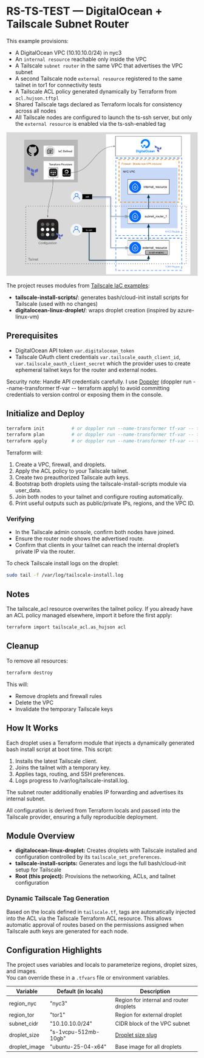 # RS-TS-TEST — DigitalOcean + Tailscale Subnet Router

This example provisions:
- A DigitalOcean VPC (10.10.10.0/24) in nyc3
- An `internal resource` reachable only inside the VPC
- A Tailscale `subnet router` in the same VPC that advertises the VPC subnet
- A second Tailscale node `external resource` registered to the same tailnet in tor1 for connectivity tests
- A Tailscale ACL policy generated dynamically by Terraform from `acl.hujson.tftpl`
- Shared Tailscale tags declared as Terraform locals for consistency across all nodes
- All Tailscale nodes are configured to launch the ts-ssh server, but only the `external resource` is enabled via the ts-ssh-enabled tag

![alt text](https://github.com/GitOP/RS-TS-TEST/blob/main/assets/digitalocean-tailscale-diagram.png?raw=true)
  
The project reuses modules from [Tailscale IaC examples](https://github.com/tailscale-dev/examples-infrastructure-as-code):
- **tailscale-install-scripts/**: generates bash/cloud-init install scripts for Tailscale (used with no changes)
- **digitalocean-linux-droplet/**: wraps droplet creation (inspired by azure-linux-vm)

## Prerequisites

- DigitalOcean API token `var.digitalocean_token`
- Tailscale OAuth client credentials `var.tailscale_oauth_client_id`, `var.tailscale_oauth_client_secret` which the provider uses to create ephemeral tailnet keys for the router and external nodes.

Security note:
Handle API credentials carefully. I use [Doppler](https://www.doppler.com/) (doppler run --name-transformer tf-var -- terraform apply) to avoid committing credentials to version control or exposing them in the console.

## Initialize and Deploy

```bash
terraform init          # or doppler run --name-transformer tf-var -- terraform init
terraform plan          # or doppler run --name-transformer tf-var -- terraform plan
terraform apply         # or doppler run --name-transformer tf-var -- terraform apply
```

Terraform will:
1. Create a VPC, firewall, and droplets.
2. Apply the ACL policy to your Tailscale tailnet.
3. Create two preauthorized Tailscale auth keys.
4. Bootstrap both droplets using the tailscale-install-scripts module via user_data.
5. Join both nodes to your tailnet and configure routing automatically.
6. Print useful outputs such as public/private IPs, regions, and the VPC ID.

### Verifying

- In the Tailscale admin console, confirm both nodes have joined.
- Ensure the router node shows the advertised route.
- Confirm that clients in your tailnet can reach the internal droplet’s private IP via the router.

To check Tailscale install logs on the droplet:

```bash
sudo tail -f /var/log/tailscale-install.log
```
## Notes

The tailscale_acl resource overwrites the tailnet policy.
If you already have an ACL policy managed elsewhere, import it before the first apply:

```bash
terraform import tailscale_acl.as_hujson acl
```
## Cleanup

To remove all resources:

```bash
terraform destroy
```

This will:
- Remove droplets and firewall rules
- Delete the VPC
- Invalidate the temporary Tailscale keys

## How It Works

Each droplet uses a Terraform module that injects a dynamically generated bash install script at boot time.
This script:
1. Installs the latest Tailscale client.
2. Joins the tailnet with a temporary key.
3. Applies tags, routing, and SSH preferences.
4. Logs progress to /var/log/tailscale-install.log.

The subnet router additionally enables IP forwarding and advertises its internal subnet.

All configuration is derived from Terraform locals and passed into the Tailscale provider, ensuring a fully reproducible deployment.

## Module Overview

- **digitalocean-linux-droplet:** Creates droplets with Tailscale installed and configuration controlled by its `tailscale_set_preferences`.
- **tailscale-install-scripts:** Generates and logs the full bash/cloud-init setup for Tailscale
- **Root (this project):** Provisions the networking, ACLs, and tailnet configuration

### Dynamic Tailscale Tag Generation

Based on the locals defined in `tailscale.tf`, tags are automatically injected into the ACL via the Tailscale Terraform ACL resource.
This allows automatic approval of routes based on the permissions assigned when Tailscale auth keys are generated for each node.

## Configuration Highlights

The project uses variables and locals to parameterize regions, droplet sizes, and images.  
You can override these in a `.tfvars` file or environment variables.

Variable | Default (in locals) | Description
----------|---------------------|-------------
region_nyc | "nyc3" | Region for internal and router droplets
region_tor | "tor1" | Region for external droplet
subnet_cidr | "10.10.10.0/24" | CIDR block of the VPC subnet
droplet_size | "s-1vcpu-512mb-10gb" | [Droplet size slug](https://slugs.do-api.dev/)
droplet_image | "ubuntu-25-04-x64" | Base image for all droplets
